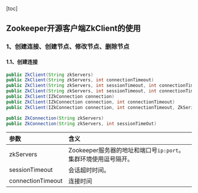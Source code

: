 [toc]

## Zookeeper开源客户端ZkClient的使用

### 1、创建连接、创建节点、修改节点、删除节点
#### 1.1、创建连接
``` java
public ZkClient(String zkServers)
public ZkClient(String zkServers, int connectionTimeout)
public ZkClient(String zkServers, int sessionTimeout, int connectionTimeout)
public ZkClient(String zkServers, int sessionTimeout, int connectionTimeout, ZkSerializer zkSerializer)
public ZkClient(IZkConnection connection)
public ZkClient(IZkConnection connection, int connectionTimeout)
public ZkClient(IZkConnection connection, int connectionTimeout, ZkSerializer zkSerializer)
```
``` java
public ZkConnection(String zkServers)
public ZkConnection(String zkServers, int sessionTimeOut)
```
<div class="xych-table" style="font-size:14px;">

参数|含义
:-|:-
zkServers|Zookeeper服务器的地址和端口号`ip:port`。集群环境使用逗号隔开。
sessionTimeout|会话超时时间。
connectionTimeout|连接时间
</div>